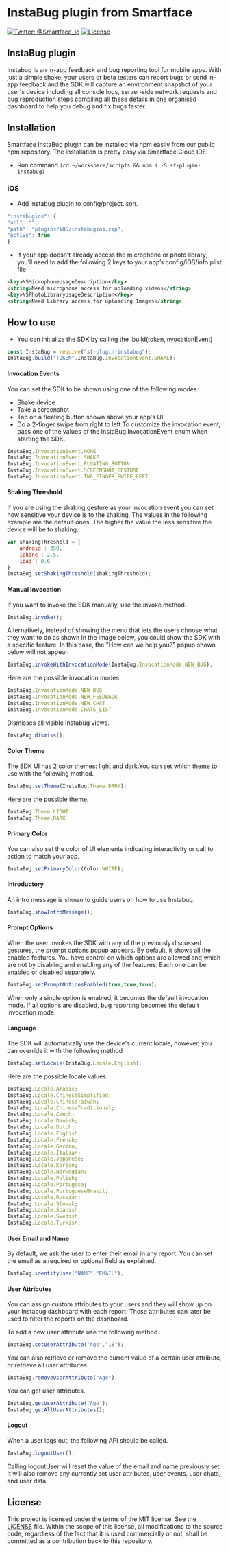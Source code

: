 # InstaBug plugin from Smartface
[![Twitter: @Smartface_io](https://img.shields.io/badge/contact-@Smartface_io-blue.svg?style=flat)](https://twitter.com/smartface_io)
[![License](https://img.shields.io/badge/license-MIT-green.svg?style=flat)](https://raw.githubusercontent.com/smartface/sf-extension-extendedlabel/master/LICENSE)

## InstaBug plugin
Instabug is an in-app feedback and bug reporting tool for mobile apps. With just a simple shake, your users or beta testers can report bugs or send in-app feedback and the SDK will capture an environment snapshot of your user's device including all console logs, server-side network requests and bug reproduction steps compiling all these details in one organised dashboard to help you debug and fix bugs faster.

## Installation
Smartface InstaBug plugin can be installed via npm easily from our public npm repository. The installation is pretty easy via Smartface Cloud IDE.

- Run command `(cd ~/workspace/scripts && npm i -S sf-plugin-instabug)`

### iOS
- Add instabug plugin to config/project.json.

```javascript
"instabugios": {
"url": "",
"path": "plugins/iOS/instabugios.zip",
"active": true
}
```
- If your app doesn’t already access the microphone or photo library, you’ll need to add the following 2 keys to your app’s config/iOS/info.plist file

```xml
<key>NSMicrophoneUsageDescription</key>
<string>Need microphone access for uploading videos</string>
<key>NSPhotoLibraryUsageDescription</key>
<string>Need Library access for uploading Images</string>
```

## How to use
- You can initialize the SDK by calling the .build(token,invocationEvent)
```javascript
const InstaBug = require("sf-plugin-instabug");
InstaBug.build("TOKEN",InstaBug.InvocationEvent.SHAKE);
```

#### Invocation Events
You can set the SDK to be shown using one of the following modes:

- Shake device
- Take a screenshot
- Tap on a floating button shown above your app's UI
- Do a 2-finger swipe from right to left
To customize the invocation event, pass one of the values of the InstaBug.InvocationEvent enum when starting the SDK.

```javascript
InstaBug.InvocationEvent.NONE
InstaBug.InvocationEvent.SHAKE
InstaBug.InvocationEvent.FLOATING_BUTTON
InstaBug.InvocationEvent.SCREENSHOT_GESTURE
InstaBug.InvocationEvent.TWO_FINGER_SWIPE_LEFT
```

#### Shaking Threshold
If you are using the shaking gesture as your invocation event you can set how sensitive your device is to the shaking. The values in the following example are the default ones. The higher the value the less sensitive the device will be to shaking.

```javascript
var shakingThreshold = {
	android : 350,
	iphone : 2.5,
	ipad : 0.6
}
InstaBug.setShakingThreshold(shakingThreshold);
```

#### Manual Invocation
If you want to invoke the SDK manually, use the invoke method.

```javascript
InstaBug.invoke();
```

Alternatively, instead of showing the menu that lets the users choose what they want to do as shown in the image below, you could show the SDK with a specific feature. In this case, the "How can we help you?" popup shown below will not appear.

```javascript
InstaBug.invokeWithInvocationMode(InstaBug.InvocationMode.NEW_BUG);
```

Here are the possible invocation modes.

```javascript
InstaBug.InvocationMode.NEW_BUG
InstaBug.InvocationMode.NEW_FEEDBACK
InstaBug.InvocationMode.NEW_CHAT
InstaBug.InvocationMode.CHATS_LIST
```

Dismisses all visible Instabug views.

```javascript
InstaBug.dismiss();
```

#### Color Theme

The SDK UI has 2 color themes: light and dark.You can set which theme to use with the following method.

```javascript
InstaBug.setTheme(InstaBug.Theme.DARK);
```

Here are the possible theme.

```javascript
InstaBug.Theme.LIGHT
InstaBug.Theme.DARK
```

#### Primary Color

You can also set the color of UI elements indicating interactivity or call to action to match your app.

```javascript
InstaBug.setPrimaryColor(Color.WHITE);
```

#### Introductory

An intro message is shown to guide users on how to use Instabug.

```javascript
InstaBug.showIntroMessage();
```

#### Prompt Options

When the user Invokes the SDK with any of the previously discussed gestures, the prompt options popup appears. By default, it shows all the enabled features. You have control on which options are allowed and which are not by disabling and enabling any of the features. Each one can be enabled or disabled separately.

```javascript
InstaBug.setPromptOptionsEnabled(true,true,true);
```

When only a single option is enabled, it becomes the default invocation mode. If all options are disabled, bug reporting becomes the default invocation mode.

#### Language

The SDK will automatically use the device's current locale, however, you can override it with the following method

```javascript
InstaBug.setLocale(InstaBug.Locale.English);
```

Here are the possible locale values.

```javascript
InstaBug.Locale.Arabic;
InstaBug.Locale.ChineseSimplified;
InstaBug.Locale.ChineseTaiwan;
InstaBug.Locale.ChineseTraditional;
InstaBug.Locale.Czech;
InstaBug.Locale.Danish;
InstaBug.Locale.Dutch;
InstaBug.Locale.English;
InstaBug.Locale.French;
InstaBug.Locale.German;
InstaBug.Locale.Italian;
InstaBug.Locale.Japanese;
InstaBug.Locale.Korean;
InstaBug.Locale.Norwegian;
InstaBug.Locale.Polish;
InstaBug.Locale.Portugese;
InstaBug.Locale.PortugueseBrazil;
InstaBug.Locale.Russian;
InstaBug.Locale.Slovak;
InstaBug.Locale.Spanish;
InstaBug.Locale.Swedish;
InstaBug.Locale.Turkish;
```

#### User Email and Name

By default, we ask the user to enter their email in any report. You can set the email as a required or optional field as explained.

```javascript
InstaBug.identifyUser("NAME","EMAIL");
```

#### User Attributes

You can assign custom attributes to your users and they will show up on your Instabug dashboard with each report. Those attributes can later be used to filter the reports on the dashboard.

To add a new user attribute use the following method.

```javascript
InstaBug.setUserAttribute("Age","18");
```

You can also retrieve or remove the current value of a certain user attribute, or retrieve all user attributes.

```javascript
InstaBug.removeUserAttribute("Age");
```

You can get user attributes.

```javascript
InstaBug.getUserAttribute("Age");
InstaBug.getAllUserAttributes();
```

#### Logout

When a user logs out, the following API should be called.

```javascript
InstaBug.logoutUser();
```

Calling logoutUser will reset the value of the email and name previously set. It will also remove any currently set user attributes, user events, user chats, and user data.

## License
This project is licensed under the terms of the MIT license. See the [LICENSE](https://raw.githubusercontent.com/smartface/sf-extension-extendedlabel/master/LICENSE) file. Within the scope of this license, all modifications to the source code, regardless of the fact that it is used commercially or not, shall be committed as a contribution back to this repository.

